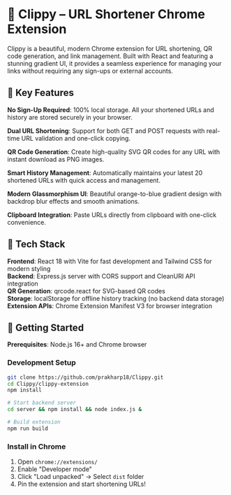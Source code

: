 # 📎 Clippy – URL Shortener Chrome Extension

Clippy is a beautiful, modern Chrome extension for URL shortening, QR code generation, and link management. Built with React and featuring a stunning gradient UI, it provides a seamless experience for managing your links without requiring any sign-ups or external accounts.

## 🧭 Key Features

**No Sign-Up Required**: 100% local storage. All your shortened URLs and history are stored securely in your browser.

**Dual URL Shortening**: Support for both GET and POST requests with real-time URL validation and one-click copying.

**QR Code Generation**: Create high-quality SVG QR codes for any URL with instant download as PNG images.

**Smart History Management**: Automatically maintains your latest 20 shortened URLs with quick access and management.

**Modern Glassmorphism UI**: Beautiful orange-to-blue gradient design with backdrop blur effects and smooth animations.

**Clipboard Integration**: Paste URLs directly from clipboard with one-click convenience.

## 🔧 Tech Stack

**Frontend**: React 18 with Vite for fast development and Tailwind CSS for modern styling  
**Backend**: Express.js server with CORS support and CleanURI API integration  
**QR Generation**: qrcode.react for SVG-based QR codes  
**Storage**: localStorage for offline history tracking (no backend data storage)  
**Extension APIs**: Chrome Extension Manifest V3 for browser integration  

## 🚀 Getting Started

**Prerequisites**: Node.js 16+ and Chrome browser

### Development Setup
```bash
git clone https://github.com/prakharp18/Clippy.git
cd Clippy/clippy-extension
npm install

# Start backend server
cd server && npm install && node index.js &

# Build extension
npm run build
```

### Install in Chrome
1. Open `chrome://extensions/`
2. Enable "Developer mode" 
3. Click "Load unpacked" → Select `dist` folder
4. Pin the extension and start shortening URLs!


